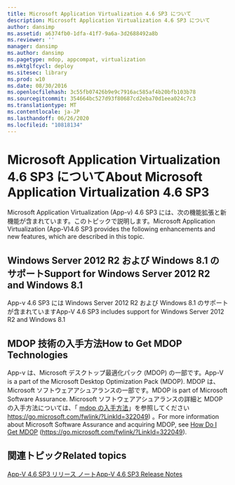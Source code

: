 ```yaml
---
title: Microsoft Application Virtualization 4.6 SP3 について
description: Microsoft Application Virtualization 4.6 SP3 について
author: dansimp
ms.assetid: a6374fb0-1dfa-41f7-9a6a-3d2688492a8b
ms.reviewer: ''
manager: dansimp
ms.author: dansimp
ms.pagetype: mdop, appcompat, virtualization
ms.mktglfcycl: deploy
ms.sitesec: library
ms.prod: w10
ms.date: 08/30/2016
ms.openlocfilehash: 3c55fb07426b9e9c7916ac585af4b20bfb103b78
ms.sourcegitcommit: 354664bc527d93f80687cd2eba70d1eea024c7c3
ms.translationtype: MT
ms.contentlocale: ja-JP
ms.lasthandoff: 06/26/2020
ms.locfileid: "10818134"
---
```

# <span data-ttu-id="69ae4-103">Microsoft Application Virtualization 4.6 SP3 について</span><span class="sxs-lookup"><span data-stu-id="69ae4-103">About Microsoft Application Virtualization 4.6 SP3</span></span>


<span data-ttu-id="69ae4-104">Microsoft Application Virtualization (App-v) 4.6 SP3 には、次の機能拡張と新機能が含まれています。このトピックで説明します。</span><span class="sxs-lookup"><span data-stu-id="69ae4-104">Microsoft Application Virtualization (App-V)4.6 SP3 provides the following enhancements and new features, which are described in this topic.</span></span>

## <span data-ttu-id="69ae4-105">Windows Server 2012 R2 および Windows 8.1 のサポート</span><span class="sxs-lookup"><span data-stu-id="69ae4-105">Support for Windows Server 2012 R2 and Windows 8.1</span></span>


<span data-ttu-id="69ae4-106">App-v 4.6 SP3 には Windows Server 2012 R2 および Windows 8.1 のサポートが含まれています</span><span class="sxs-lookup"><span data-stu-id="69ae4-106">App-V 4.6 SP3 includes support for Windows Server 2012 R2 and Windows 8.1</span></span>

## <span data-ttu-id="69ae4-107">MDOP 技術の入手方法</span><span class="sxs-lookup"><span data-stu-id="69ae4-107">How to Get MDOP Technologies</span></span>


<span data-ttu-id="69ae4-108">App-v は、Microsoft デスクトップ最適化パック (MDOP) の一部です。</span><span class="sxs-lookup"><span data-stu-id="69ae4-108">App-V is a part of the Microsoft Desktop Optimization Pack (MDOP).</span></span> <span data-ttu-id="69ae4-109">MDOP は、Microsoft ソフトウェアアシュアランスの一部です。</span><span class="sxs-lookup"><span data-stu-id="69ae4-109">MDOP is part of Microsoft Software Assurance.</span></span> <span data-ttu-id="69ae4-110">Microsoft ソフトウェアアシュアランスの詳細と MDOP の入手方法については、「 [mdop の入手方法](https://go.microsoft.com/fwlink/?LinkId=322049)」を参照してください https://go.microsoft.com/fwlink/?LinkId=322049) 。</span><span class="sxs-lookup"><span data-stu-id="69ae4-110">For more information about Microsoft Software Assurance and acquiring MDOP, see [How Do I Get MDOP](https://go.microsoft.com/fwlink/?LinkId=322049) (https://go.microsoft.com/fwlink/?LinkId=322049).</span></span>

## <span data-ttu-id="69ae4-111">関連トピック</span><span class="sxs-lookup"><span data-stu-id="69ae4-111">Related topics</span></span>


[<span data-ttu-id="69ae4-112">App-V 4.6 SP3 リリース ノート</span><span class="sxs-lookup"><span data-stu-id="69ae4-112">App-V 4.6 SP3 Release Notes</span></span>](app-v-46-sp3-release-notes.md)

 

 





